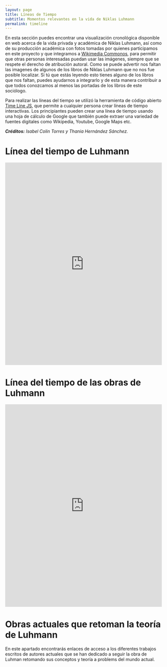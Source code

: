 ```yaml
---
layout: page
title: Líneas de Tiempo
subtitle: Momentos relevantes en la vida de Niklas Luhmann
permalink: timeline
---
```


En esta sección puedes encontrar una visualización cronológica disponible en web acerca de la vida privada y académica de Niklas Luhmann, así como de su producción académica con fotos tomadas por quienes participamos en este proyecto y que integramos a [Wikimedia Commonos](https://commons.wikimedia.org/wiki/Main_Page), para permitir que otras personas interesadas puedan usar las imágenes, siempre que se respete el derecho de atribución autoral. Como se puede advertir nos faltan las imagenes de algunos de los libros de Niklas Luhmann que no nos fue posible localizar. Si tú que estás leyendo esto tienes alguno de los libros que nos faltan, puedes ayudarnos a integrarlo y de esta manera contribuir a que todos conozcamos al menos las portadas de los libros de este sociólogo.

Para realizar las líneas del tiempo se utilizó la herramienta de código abierto [Time Line JS](https://timeline.knightlab.com/#preview-embed), que permite a cualquier persona crear líneas de tiempo interactivas. Los principiantes pueden crear una línea de tiempo usando una hoja de cálculo de Google que también puede extraer una variedad de fuentes digitales como Wikipedia, Youtube, Google Maps etc. 

***Créditos:** Isabel Colin Torres y Thania Hernández Sánchez.*

# Línea del tiempo de Luhmann

<iframe src='https://cdn.knightlab.com/libs/timeline3/latest/embed/index.html?source=11djntquCg-T5iJTMu5eHjXSfnEfTMldccdGMaFMZ1rE&font=Default&lang=en&initial_zoom=2&height=650' width='100%' height='650' webkitallowfullscreen mozallowfullscreen allowfullscreen frameborder='0'></iframe>


# Línea del tiempo de las obras de Luhmann

<iframe src='https://cdn.knightlab.com/libs/timeline3/latest/embed/index.html?source=1giA-Cl09MNGzFUIIwuSmDV9IXBCQHE4D827rBk3CR8w&font=Default&lang=en&initial_zoom=2&height=650' width='100%' height='650' webkitallowfullscreen mozallowfullscreen allowfullscreen frameborder='0'></iframe>


# Obras actuales que retoman la teoría de Luhmann

En este apartado encontrarás enlaces de acceso a los diferentes trabajos escritos de autores actuales que se han dedicado a seguir la obra de Luhman retomando sus conceptos y teoría a problems del mundo actual.
